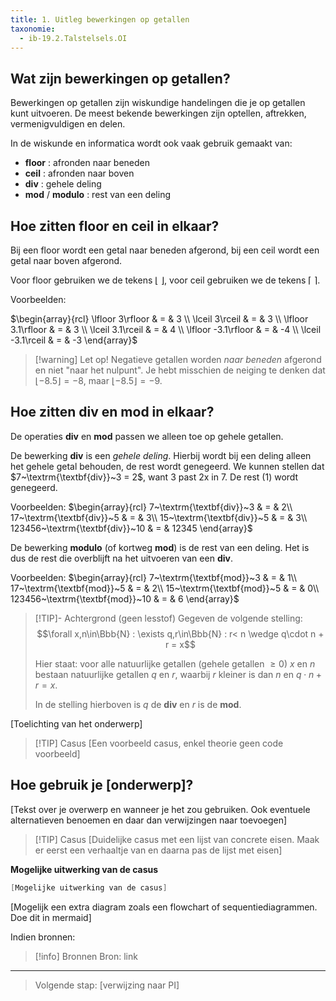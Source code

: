 ```yaml
---
title: 1. Uitleg bewerkingen op getallen
taxonomie:
  - ib-19.2.Talstelsels.OI
---
```


## Wat zijn bewerkingen op getallen?

Bewerkingen op getallen zijn wiskundige handelingen die je op getallen
kunt uitvoeren. De meest bekende bewerkingen zijn  optellen,
aftrekken, vermenigvuldigen en delen.

In de wiskunde en informatica wordt ook vaak gebruik gemaakt van:

- **floor** : afronden naar beneden
- **ceil** : afronden naar boven
- **div** : gehele deling
- **mod** / **modulo** : rest van een deling

## Hoe zitten **floor** en **ceil** in elkaar?

Bij een floor wordt een getal naar beneden afgerond, bij een ceil wordt een getal naar boven afgerond.

Voor floor gebruiken we de tekens $\lfloor~\rfloor$, voor ceil
gebruiken we de tekens $\lceil~\rceil$.

Voorbeelden:

$\begin{array}{rcl}
\lfloor 3\rfloor & = & 3 \\
\lceil 3\rceil & = & 3 \\
\lfloor 3.1\rfloor & = & 3 \\
\lceil 3.1\rceil & = & 4 \\
\lfloor -3.1\rfloor & = & -4 \\
\lceil -3.1\rceil & = & -3
\end{array}$

> [!warning] Let op!
> Negatieve getallen worden *naar beneden* afgerond
> en niet "naar het nulpunt". Je hebt misschien de neiging te denken
> dat $\lfloor -8.5\rfloor=-8$, maar $\lfloor -8.5\rfloor=-9$.

## Hoe zitten **div** en **mod** in elkaar?

De operaties **div** en **mod** passen we alleen toe op gehele getallen.

De bewerking **div** is een *gehele deling*. Hierbij wordt bij een
deling alleen het gehele getal behouden, de rest wordt genegeerd. We
kunnen stellen dat $7~\textrm{\textbf{div}}~3 = 2$, want 3 past 2x in
7. De rest (1) wordt genegeerd.

Voorbeelden:
$\begin{array}{rcl}
7~\textrm{\textbf{div}}~3 & = & 2\\
17~\textrm{\textbf{div}}~5 & = & 3\\
15~\textrm{\textbf{div}}~5 & = & 3\\
123456~\textrm{\textbf{div}}~10 & = & 12345
\end{array}$

De bewerking **modulo** (of kortweg **mod**) is de rest van een
deling. Het is dus de rest die overblijft na het uitvoeren van een
**div**.

Voorbeelden:
$\begin{array}{rcl}
7~\textrm{\textbf{mod}}~3 & = & 1\\
17~\textrm{\textbf{mod}}~5 & = & 2\\
15~\textrm{\textbf{mod}}~5 & = & 0\\
123456~\textrm{\textbf{mod}}~10 & = & 6
\end{array}$

> [!TIP]- Achtergrond (geen lesstof)
> Gegeven de volgende stelling:
> $$\forall x,n\in\Bbb{N} : \exists q,r\in\Bbb{N} :
> r< n \wedge q\cdot n + r = x$$
> 
> Hier staat: voor alle natuurlijke getallen (gehele getallen $\geq0$)
> $x$ en $n$ bestaan natuurlijke getallen $q$ en $r$, waarbij $r$
> kleiner is dan $n$ en $q\cdot n + r = x$.
> 
> In de stelling hierboven is $q$ de **div** en $r$ is de **mod**.


[Toelichting van het onderwerp]

> [!TIP] Casus
> [Een voorbeeld casus, enkel theorie geen code voorbeeld]


## Hoe gebruik je [onderwerp]?
[Tekst over je overwerp en wanneer je het zou gebruiken. Ook eventuele alternatieven benoemen en daar dan verwijzingen naar toevoegen]

> [!TIP] Casus
>[Duidelijke casus met een lijst van concrete eisen. Maak er eerst een verhaaltje van en daarna pas de lijst met eisen]

**Mogelijke uitwerking van de casus**
```csharp
[Mogelijke uitwerking van de casus]
```

[Mogelijk een extra diagram zoals een flowchart of sequentiediagrammen. Doe dit in mermaid]

Indien bronnen:
> [!info] Bronnen
> Bron: link

---

> Volgende stap: [verwijzing naar PI]
